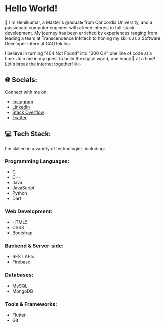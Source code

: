 # Hello World!

👋 I'm Henilkumar, a Master's graduate from Concordia University, and a passionate computer engineer with a keen interest in full-stack development. My journey has been enriched by experiences ranging from leading a team at Transcendence Infotech to honing my skills as a Software Developer Intern at GAOTek Inc.

I believe in turning "404 Not Found" into "200 OK" one line of code at a time. Join me in my quest to build the digital world, one emoji 🧱 at a time! Let's break the internet together! 🌐💥

## 🌐 Socials:

Connect with me on:
- [Instagram](#)
- [LinkedIn](#)
- [Stack Overflow](#)
- [Twitter](#)

## 💻 Tech Stack:

I'm skilled in a variety of technologies, including:

### Programming Languages:
- C
- C++
- Java
- JavaScript
- Python
- Dart

### Web Development:
- HTML5
- CSS3
- Bootstrap

### Backend & Server-side:
- REST APIs
- Firebase

### Databases:
- MySQL
- MongoDB

### Tools & Frameworks:
- Flutter
- Git

<!-- You can add badges for each technology from websites like shields.io to visually enhance your Tech Stack section -->



<!--
**henilhp6641/henilhp6641** is a ✨ _special_ ✨ repository because its `README.md` (this file) appears on your GitHub profile.

Here are some ideas to get you started:

- 🔭 I’m currently working on ...
- 🌱 I’m currently learning ...
- 👯 I’m looking to collaborate on ...
- 🤔 I’m looking for help with ...
- 💬 Ask me about ...
- 📫 How to reach me: ...
- 😄 Pronouns: ...
- ⚡ Fun fact: ...
-->
